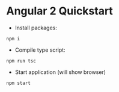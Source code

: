 # Angular 2 Quickstart

* Install packages:
```
npm i
```
* Compile type script:
```
npm run tsc
```
* Start application (will show browser)
```
npm start
```

